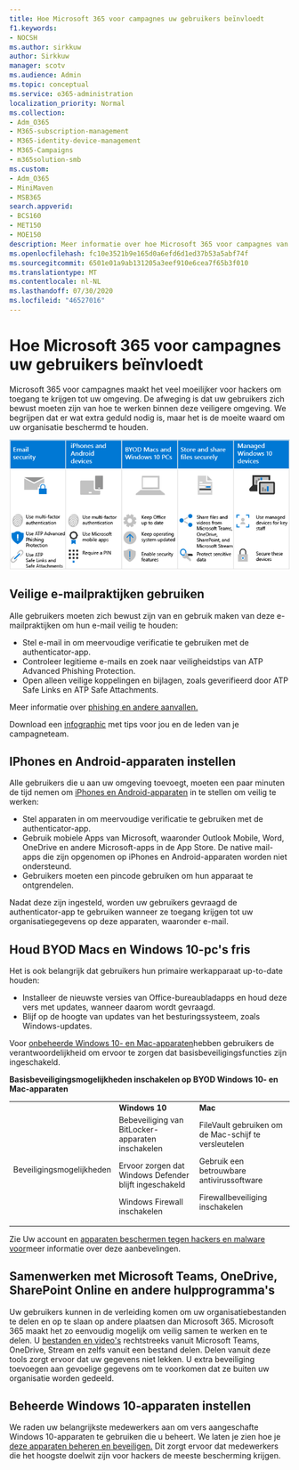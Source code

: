 ```yaml
---
title: Hoe Microsoft 365 voor campagnes uw gebruikers beïnvloedt
f1.keywords:
- NOCSH
ms.author: sirkkuw
author: Sirkkuw
manager: scotv
ms.audience: Admin
ms.topic: conceptual
ms.service: o365-administration
localization_priority: Normal
ms.collection:
- Adm_O365
- M365-subscription-management
- M365-identity-device-management
- M365-Campaigns
- m365solution-smb
ms.custom:
- Adm_O365
- MiniMaven
- MSB365
search.appverid:
- BCS160
- MET150
- MOE150
description: Meer informatie over hoe Microsoft 365 voor campagnes van invloed is op uw gebruikers.
ms.openlocfilehash: fc10e3521b9e165d0a6efd6d1ed37b53a5abf74f
ms.sourcegitcommit: 6501e01a9ab131205a3eef910e6cea7f65b3f010
ms.translationtype: MT
ms.contentlocale: nl-NL
ms.lasthandoff: 07/30/2020
ms.locfileid: "46527016"
---
```

# <a name="how-microsoft-365-for-campaigns-affects-your-users"></a>Hoe Microsoft 365 voor campagnes uw gebruikers beïnvloedt

Microsoft 365 voor campagnes maakt het veel moeilijker voor hackers om toegang te krijgen tot uw omgeving. De afweging is dat uw gebruikers zich bewust moeten zijn van hoe te werken binnen deze veiligere omgeving. We begrijpen dat er wat extra geduld nodig is, maar het is de moeite waard om uw organisatie beschermd te houden.

![Illustratie die de belangrijkste punten van onderaf voor iPhones, Android-apparaten, Macs, Windows 10, delen en sleutelpersoneel samenvat](../media/M365-democracy-Users_700px.png)

## <a name="use-secure-email-practices"></a>Veilige e-mailpraktijken gebruiken
Alle gebruikers moeten zich bewust zijn van en gebruik maken van deze e-mailpraktijken om hun e-mail veilig te houden:
- Stel e-mail in om meervoudige verificatie te gebruiken met de authenticator-app.
- Controleer legitieme e-mails en zoek naar veiligheidstips van ATP Advanced Phishing Protection.
- Open alleen veilige koppelingen en bijlagen, zoals geverifieerd door ATP Safe Links en ATP Safe Attachments.

Meer informatie over [phishing en andere aanvallen.](m365-campaigns-phishing-and-attacks.md) 

Download een [infographic](m365-campaigns-protect-campaign-infographic.md) met tips voor jou en de leden van je campagneteam.

## <a name="set-up-iphones-and-android-devices"></a>IPhones en Android-apparaten instellen
Alle gebruikers die u aan uw omgeving toevoegt, moeten een paar minuten de tijd nemen om [iPhones en Android-apparaten](../business/set-up-mobile-devices.md?toc=%2Fmicrosoft-365%2Fcampaigns%2Ftoc.json) in te stellen om veilig te werken:
- Stel apparaten in om meervoudige verificatie te gebruiken met de authenticator-app.
- Gebruik mobiele Apps van Microsoft, waaronder Outlook Mobile, Word, OneDrive en andere Microsoft-apps in de App Store. De native mail-apps die zijn opgenomen op iPhones en Android-apparaten worden niet ondersteund. 
- Gebruikers moeten een pincode gebruiken om hun apparaat te ontgrendelen.

Nadat deze zijn ingesteld, worden uw gebruikers gevraagd de authenticator-app te gebruiken wanneer ze toegang krijgen tot uw organisatiegegevens op deze apparaten, waaronder e-mail. 

## <a name="keep-byod-macs-and-windows-10-pcs-fresh"></a>Houd BYOD Macs en Windows 10-pc's fris 
Het is ook belangrijk dat gebruikers hun primaire werkapparaat up-to-date houden:
- Installeer de nieuwste versies van Office-bureaubladapps en houd deze vers met updates, wanneer daarom wordt gevraagd. 
- Blijf op de hoogte van updates van het besturingssysteem, zoals Windows-updates.

Voor [onbeheerde Windows 10- en Mac-apparaten](m365-campaigns-protect-pcs-macs.md)hebben gebruikers de verantwoordelijkheid om ervoor te zorgen dat basisbeveiligingsfuncties zijn ingeschakeld.

**Basisbeveiligingsmogelijkheden inschakelen op BYOD Windows 10- en Mac-apparaten**

||||
|:-----|:-----|:------|
||**Windows 10**|**Mac**|
|Beveiligingsmogelijkheden|Bebeveiliging van BitLocker-apparaten inschakelen<p><p> Ervoor zorgen dat Windows Defender blijft ingeschakeld <p>Windows Firewall inschakelen| FileVault gebruiken om de Mac-schijf te versleutelen <p><p>Gebruik een betrouwbare antivirussoftware <p>Firewallbeveiliging inschakelen|

Zie Uw account en [apparaten beschermen tegen hackers en malware voor](https://support.office.com/article/Protect-your-account-and-devices-from-hackers-and-malware-066d6216-a56b-4f90-9af3-b3a1e9a327d6#ID0EAABAAA=Windows_10)meer informatie over deze aanbevelingen.

## <a name="collaborate-using-microsoft-teams-onedrive-sharepoint-online-and-other-tools"></a>Samenwerken met Microsoft Teams, OneDrive, SharePoint Online en andere hulpprogramma's
Uw gebruikers kunnen in de verleiding komen om uw organisatiebestanden te delen en op te slaan op andere plaatsen dan Microsoft 365. Microsoft 365 maakt het zo eenvoudig mogelijk om veilig samen te werken en te delen. U [bestanden en video's](share-files-and-videos.md) rechtstreeks vanuit Microsoft Teams, OneDrive, Stream en zelfs vanuit een bestand delen. Delen vanuit deze tools zorgt ervoor dat uw gegevens niet lekken. U extra beveiliging toevoegen aan gevoelige gegevens om te voorkomen dat ze buiten uw organisatie worden gedeeld. 


## <a name="set-up-managed-windows-10-devices"></a>Beheerde Windows 10-apparaten instellen
We raden uw belangrijkste medewerkers aan om vers aangeschafte Windows 10-apparaten te gebruiken die u beheert. We laten je zien hoe je [deze apparaten beheren en beveiligen.](../business/set-up-windows-devices.md?toc=/microsoft-365/campaigns/toc.json) Dit zorgt ervoor dat medewerkers die het hoogste doelwit zijn voor hackers de meeste bescherming krijgen. 
